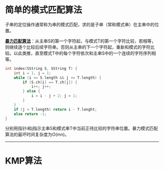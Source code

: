 # 简单的模式匹配算法

子串的定位操作通常称为串的模式匹配，求的是子串（常称模式串）在主串中的位置。

<u>**暴力匹配算法**</u>：从主串S的第一个字符起，与模式T的第一个字符比较，若相等，则继续逐个比较后续字符串。否则从主串的下一个字符起，重新和模式的字符比较。以此类推，直至模式T中的每个字符依次和主串S中的一个连续的字符序列相等。

```c++
int index(SString S, SString T) {
    int i = 1, j = 1;
    while (i <= S.length && j <= T.length) {
        if (S.ch[i] == T.ch[j]) {
            i++; j++;
        } else {
            i = i - j + 2; j = 1;
        }
    }
    if (j > T.length) return i - T.lenght;
    else return -1;
}
```

分别用指针i和j指示主串S和模式串T中当前正待比较的字符串位置。暴力模式匹配算法的最坏时间复杂度为O(mn)。

------

# KMP算法

